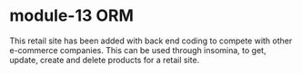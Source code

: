 # module-13 ORM 

This retail site has been added with back end coding to compete with other e-commerce companies. 
This can be used through insomina, to get, update, create and delete products for a retail site. 
